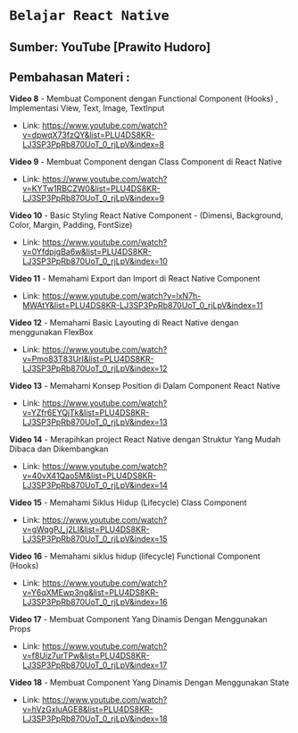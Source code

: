 # **`Belajar React Native`**
## Sumber: YouTube [Prawito Hudoro]

## Pembahasan Materi :
**Video 8** - Membuat Component dengan Functional Component (Hooks) , Implementasi View, Text, Image, TextInput
- Link: https://www.youtube.com/watch?v=dpwqX73fzQY&list=PLU4DS8KR-LJ3SP3PpRb870UoT_0_rjLpV&index=8

**Video 9** - Membuat Component dengan Class Component di React Native
- Link: https://www.youtube.com/watch?v=KYTw1RBCZW0&list=PLU4DS8KR-LJ3SP3PpRb870UoT_0_rjLpV&index=9

**Video 10** - Basic Styling React Native Component - (Dimensi, Background, Color, Margin, Padding, FontSize)
- Link: https://www.youtube.com/watch?v=0YfdpjgBa6w&list=PLU4DS8KR-LJ3SP3PpRb870UoT_0_rjLpV&index=10

**Video 11** - Memahami Export dan Import di React Native Component
- Link: https://www.youtube.com/watch?v=lxN7h-MWAtY&list=PLU4DS8KR-LJ3SP3PpRb870UoT_0_rjLpV&index=11

**Video 12** - Memahami Basic Layouting di React Native dengan menggunakan FlexBox
- Link: https://www.youtube.com/watch?v=Pmo83T83UrI&list=PLU4DS8KR-LJ3SP3PpRb870UoT_0_rjLpV&index=12

**Video 13** - Memahami Konsep Position di Dalam Component React Native
- Link: https://www.youtube.com/watch?v=YZfr6EYQjTk&list=PLU4DS8KR-LJ3SP3PpRb870UoT_0_rjLpV&index=13

**Video 14** - Merapihkan project React Native dengan Struktur Yang Mudah Dibaca dan Dikembangkan
- Link: https://www.youtube.com/watch?v=40vX41Qao5M&list=PLU4DS8KR-LJ3SP3PpRb870UoT_0_rjLpV&index=14

**Video 15** - Memahami Siklus Hidup (Lifecycle) Class Component
- Link: https://www.youtube.com/watch?v=gWqgPJ_j2LI&list=PLU4DS8KR-LJ3SP3PpRb870UoT_0_rjLpV&index=15

**Video 16** - Memahami siklus hidup (lifecycle) Functional Component (Hooks)
- Link: https://www.youtube.com/watch?v=Y6qXMEwp3ng&list=PLU4DS8KR-LJ3SP3PpRb870UoT_0_rjLpV&index=16

**Video 17** - Membuat Component Yang Dinamis Dengan Menggunakan Props
- Link: https://www.youtube.com/watch?v=f8Uiz7urTPw&list=PLU4DS8KR-LJ3SP3PpRb870UoT_0_rjLpV&index=17

**Video 18** - Membuat Component Yang Dinamis Dengan Menggunakan State
- Link: https://www.youtube.com/watch?v=hVzGxluAGE8&list=PLU4DS8KR-LJ3SP3PpRb870UoT_0_rjLpV&index=18